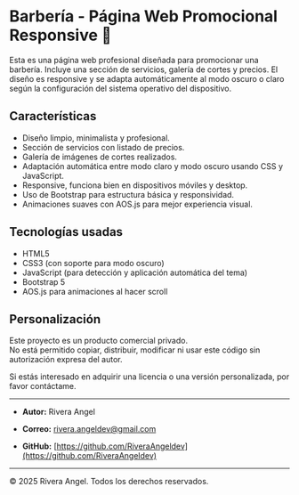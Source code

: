 # Barbería - Página Web Promocional Responsive 💈

Esta es una página web profesional diseñada para promocionar una barbería. Incluye una sección de servicios, galería de cortes y precios. El diseño es responsive y se adapta automáticamente al modo oscuro o claro según la configuración del sistema operativo del dispositivo.

## Características

- Diseño limpio, minimalista y profesional.
- Sección de servicios con listado de precios.
- Galería de imágenes de cortes realizados.
- Adaptación automática entre modo claro y modo oscuro usando CSS y JavaScript.
- Responsive, funciona bien en dispositivos móviles y desktop.
- Uso de Bootstrap para estructura básica y responsividad.
- Animaciones suaves con AOS.js para mejor experiencia visual.

## Tecnologías usadas

- HTML5
- CSS3 (con soporte para modo oscuro)
- JavaScript (para detección y aplicación automática del tema)
- Bootstrap 5
- AOS.js para animaciones al hacer scroll

## Personalización

Este proyecto es un producto comercial privado.  
No está permitido copiar, distribuir, modificar ni usar este código sin autorización expresa del autor.

Si estás interesado en adquirir una licencia o una versión personalizada, por favor contáctame.

---

- **Autor:** Rivera Angel

- **Correo:** rivera.angeldev@gmail.com

- **GitHub:** [https://github.com/RiveraAngeldev](https://github.com/RiveraAngeldev)

---

© 2025 Rivera Angel. Todos los derechos reservados.

